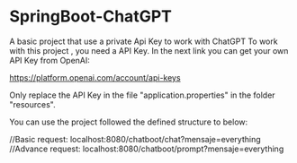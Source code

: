 # SpringBoot-ChatGPT
A basic project that use a private Api Key to work with ChatGPT
To work with this project , you need a API Key. In the next link you can get your own API Key from OpenAI:

https://platform.openai.com/account/api-keys

Only replace the API Key in the file "application.properties"  in the folder "resources".

You can use the project followed the defined structure to below:

//Basic request: localhost:8080/chatboot/chat?mensaje=everything
//Advance request: localhost:8080/chatboot/prompt?mensaje=everything

